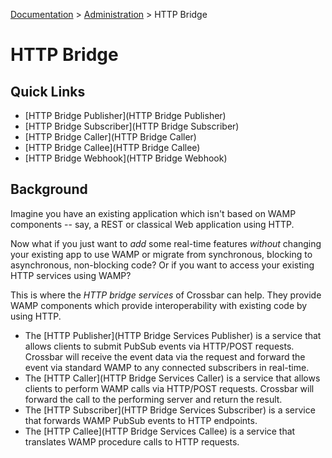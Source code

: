 [Documentation](.) > [Administration](Administration) > HTTP Bridge

# HTTP Bridge

## Quick Links

* [HTTP Bridge Publisher](HTTP Bridge Publisher)
* [HTTP Bridge Subscriber](HTTP Bridge Subscriber)
* [HTTP Bridge Caller](HTTP Bridge Caller)
* [HTTP Bridge Callee](HTTP Bridge Callee)
* [HTTP Bridge Webhook](HTTP Bridge Webhook)

## Background

Imagine you have an existing application which isn't based on WAMP components -- say, a REST or classical Web application using HTTP.

Now what if you just want to *add* some real-time features *without* changing your existing app to use WAMP or migrate from synchronous, blocking to asynchronous, non-blocking code?
Or if you want to access your existing HTTP services using WAMP?

This is where the *HTTP bridge services* of Crossbar can help.
They provide WAMP components which provide interoperability with existing code by using HTTP.

* The [HTTP Publisher](HTTP Bridge Services Publisher) is a service that allows clients to submit PubSub events via HTTP/POST requests.
Crossbar will receive the event data via the request and forward the event via standard WAMP to any connected subscribers in real-time.
* The [HTTP Caller](HTTP Bridge Services Caller) is a service that allows clients to perform WAMP calls via HTTP/POST requests.
Crossbar will forward the call to the performing server and return the result.
* The [HTTP Subscriber](HTTP Bridge Services Subscriber) is a service that forwards WAMP PubSub events to HTTP endpoints.
* The [HTTP Callee](HTTP Bridge Services Callee) is a service that translates WAMP procedure calls to HTTP requests.

